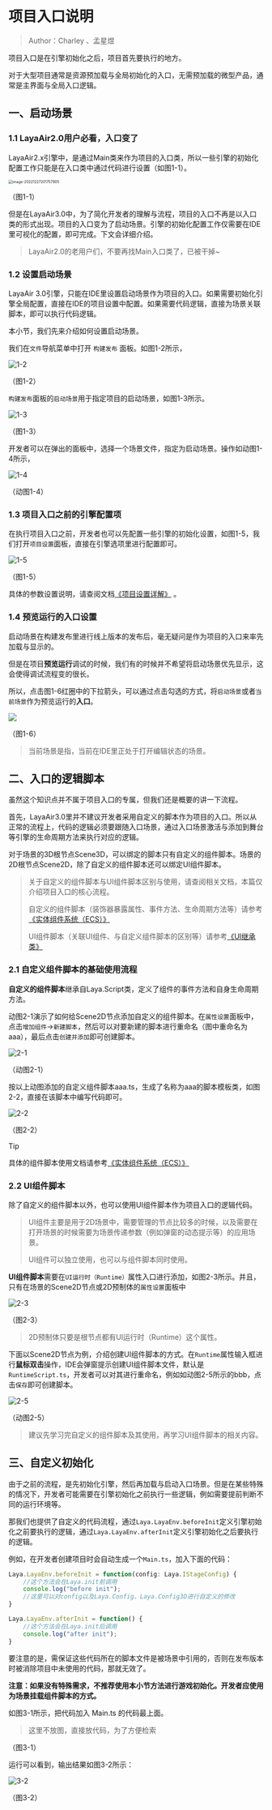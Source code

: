 # 项目入口说明

> Author：Charley 、孟星煜
>

项目入口是在引擎初始化之后，项目首先要执行的地方。

对于大型项目通常是资源预加载与全局初始化的入口，无需预加载的微型产品，通常是主界面与全局入口逻辑。

## 一、启动场景

### 1.1 LayaAir2.0用户必看，入口变了

LayaAir2.x引擎中，是通过Main类来作为项目的入口类，所以一些引擎的初始化配置工作只能是在入口类中通过代码进行设置（如图1-1）。

<img src="images/1-1.png" alt="image-20221227201757905" style="zoom:50%;" />

（图1-1）

但是在LayaAir3.0中，为了简化开发者的理解与流程，项目的入口不再是以入口类的形式出现。项目的入口变为了启动场景。引擎的初始化配置工作仅需要在IDE里可视化的配置，即可完成。下文会详细介绍。

> LayaAir2.0的老用户们，不要再找Main入口类了，已被干掉~

### 1.2 设置启动场景

LayaAir 3.0引擎，只能在IDE里设置启动场景作为项目的入口。如果需要初始化引擎全局配置，直接在IDE的项目设置中配置。如果需要代码逻辑，直接为场景关联脚本，即可以执行代码逻辑。

本小节，我们先来介绍如何设置启动场景。

我们在`文件`导航菜单中打开 `构建发布` 面板。如图1-2所示，

 ![1-2](images/1-2.png)

（图1-2）

`构建发布`面板的`启动场景`用于指定项目的启动场景，如图1-3所示。

 ![1-3](images/1-3.png) 

（图1-3） 

开发者可以在弹出的面板中，选择一个场景文件，指定为启动场景。操作如动图1-4所示，

![1-4](images/1-4.gif) 

（动图1-4） 

### 1.3 项目入口之前的引擎配置项 

在执行项目入口之前，开发者也可以先配置一些引擎的初始化设置，如图1-5，我们打开`项目设置`面板，直接在引擎选项里进行配置即可。

![1-5](images/1-5.png) 

（图1-5） 

具体的参数设置说明，请查阅文档[《项目设置详解》](../projectSettings/readme.md) 。

### 1.4 预览运行的入口设置

启动场景在构建发布里进行线上版本的发布后，毫无疑问是作为项目的入口来率先加载与显示的。

但是在项目**预览运行**调试的时候，我们有的时候并不希望将启动场景优先显示，这会使得调试流程变的很长。

所以，点击图1-6红圈中的下拉箭头，可以通过点击勾选的方式，将`启动场景`或者`当前场景`作为预览运行的**入口**。

![](images/1-6.png) 

（图1-6） 

> 当前场景是指，当前在IDE里正处于打开编辑状态的场景。



## 二、入口的逻辑脚本

虽然这个知识点并不属于项目入口的专属，但我们还是概要的讲一下流程。

首先，LayaAir3.0里并不建议开发者采用自定义的脚本作为项目的入口。所以从正常的流程上，代码的逻辑必须要跟随入口场景，通过入口场景激活与添加到舞台等引擎的生命周期方法来执行对应的逻辑。

对于场景的3D根节点Scene3D，可以绑定的脚本只有自定义的组件脚本。场景的2D根节点Scene2D，除了自定义的组件脚本还可以绑定UI组件脚本。

> 关于自定义的组件脚本与UI组件脚本区别与使用，请查阅相关文档，本篇仅介绍项目入口的核心流程。
>
> 自定义的组件脚本（装饰器暴露属性、事件方法、生命周期方法等）请参考[《实体组件系统（ECS）》](../../common/Component/readme.md)
>
> UI组件脚本（关联UI组件、与自定义组件脚本的区别等）请参考[《UI继承类》](../../../IDE/uiEditor/runtime/readme.md)



### 2.1 自定义组件脚本的基础使用流程

**自定义的组件脚本**继承自Laya.Script类，定义了组件的事件方法和自身生命周期方法。

动图2-1演示了如何给Scene2D节点添加自定义的组件脚本。在`属性设置`面板中，点击`增加组件`->`新建脚本`，然后可以对要新建的脚本进行重命名（图中重命名为aaa），最后点击`创建并添加`即可创建脚本。

![2-1](这个动图重录一下，IDE界面改了)

（动图2-1）

 按以上动图添加的自定义组件脚本aaa.ts，生成了名称为aaa的脚本模板类，如图2-2，直接在该脚本中编写代码即可。

![2-2](images/2-2.png) 

（图2-2）

> [!Tip]
>
> 具体的组件脚本使用文档请参考[《实体组件系统（ECS）》](../../common/Component/readme.md)



### 2.2 UI组件脚本

除了自定义的组件脚本以外，也可以使用UI组件脚本作为项目入口的逻辑代码。

> UI组件主要是用于2D场景中，需要管理的节点比较多的时候，以及需要在打开场景的时候需要为场景传递参数（例如弹窗的动态提示等）的应用场景。
>
> UI组件可以独立使用，也可以与组件脚本同时使用。

**UI组件脚本**需要在`UI运行时（Runtime）`属性入口进行添加，如图2-3所示。并且，只有在场景的Scene2D节点或2D预制体的`属性设置`面板中

![2-3](images/2-3.png) 

（图2-3）

> 2D预制体只要是根节点都有UI运行时（Runtime）这个属性。

下面以Scene2D节点为例，介绍创建UI组件脚本的方式。在`Runtime`属性输入框进行**鼠标双击**操作，IDE会弹窗提示创建UI组件脚本文件，默认是`RuntimeScript.ts`，开发者可以对其进行重命名，例如如动图2-5所示的bbb，点击`保存`即可创建脚本。

![2-5](images/2-5.gif)

（动图2-5）

> 建议先学习完自定义的组件脚本及其使用，再学习UI组件脚本的相关内容。



## 三、自定义初始化

由于之前的流程，是先初始化引擎，然后再加载与启动入口场景。但是在某些特殊的情况下，开发者可能需要在引擎初始化之前执行一些逻辑，例如需要提前判断不同的运行环境等。

那我们也提供了自定义的代码流程，通过`Laya.LayaEnv.beforeInit`定义引擎初始化之前要执行的逻辑，通过`Laya.LayaEnv.afterInit`定义引擎初始化之后要执行的逻辑。

例如，在开发者创建项目时会自动生成一个`Main.ts`，加入下面的代码：

```typescript
Laya.LayaEnv.beforeInit = function(config: Laya.IStageConfig) {
    //这个方法会在Laya.init前调用
    console.log("before init");
    //这里可以对config以及Laya.Config、Laya.Config3D进行自定义的修改
}

Laya.LayaEnv.afterInit = function() {
    //这个方法会在Laya.init后调用
    console.log("after init");
}
```

要注意的是，需保证这些代码所在的脚本文件是被场景中引用的，否则在发布版本时被消除项目中未使用的代码，那就无效了。

**注意：如果没有特殊需求，不推荐使用本小节方法进行游戏初始化。开发者应使用为场景挂载组件脚本的方式。**

如图3-1所示，把代码加入 Main.ts 的代码最上面。

> 这里不放图，直接放代码，为了方便检索
>

（图3-1）

运行可以看到，输出结果如图3-2所示： 

![3-2](images/3-2.png) 

（图3-2）

